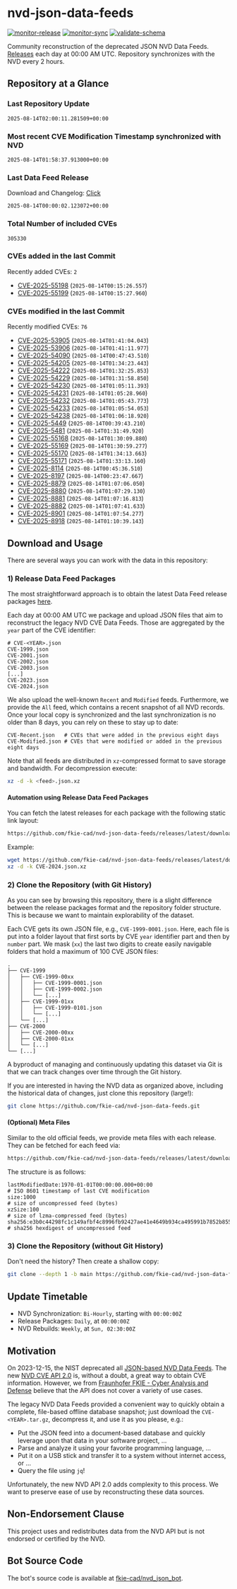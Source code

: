 # nvd-json-data-feeds

[![monitor-release](https://github.com/fkie-cad/nvd-json-data-feeds/actions/workflows/monitor_release.yml/badge.svg)](https://github.com/fkie-cad/nvd-json-data-feeds/actions/workflows/monitor_release.yml)
[![monitor-sync](https://github.com/fkie-cad/nvd-json-data-feeds/actions/workflows/monitor_sync.yml/badge.svg)](https://github.com/fkie-cad/nvd-json-data-feeds/actions/workflows/monitor_sync.yml)
[![validate-schema](https://github.com/fkie-cad/nvd-json-data-feeds/actions/workflows/validate_schema.yml/badge.svg)](https://github.com/fkie-cad/nvd-json-data-feeds/actions/workflows/validate_schema.yml)

Community reconstruction of the deprecated JSON NVD Data Feeds.
[Releases](https://github.com/fkie-cad/nvd-json-data-feeds/releases/latest) each day at 00:00 AM UTC.
Repository synchronizes with the NVD every 2 hours.

## Repository at a Glance

### Last Repository Update

```plain
2025-08-14T02:00:11.281509+00:00
```

### Most recent CVE Modification Timestamp synchronized with NVD

```plain
2025-08-14T01:58:37.913000+00:00
```

### Last Data Feed Release

Download and Changelog: [Click](https://github.com/fkie-cad/nvd-json-data-feeds/releases/latest)

```plain
2025-08-14T00:00:02.123072+00:00
```

### Total Number of included CVEs

```plain
305330
```

### CVEs added in the last Commit

Recently added CVEs: `2`

- [CVE-2025-55198](CVE-2025/CVE-2025-551xx/CVE-2025-55198.json) (`2025-08-14T00:15:26.557`)
- [CVE-2025-55199](CVE-2025/CVE-2025-551xx/CVE-2025-55199.json) (`2025-08-14T00:15:27.960`)


### CVEs modified in the last Commit

Recently modified CVEs: `76`

- [CVE-2025-53905](CVE-2025/CVE-2025-539xx/CVE-2025-53905.json) (`2025-08-14T01:41:04.043`)
- [CVE-2025-53906](CVE-2025/CVE-2025-539xx/CVE-2025-53906.json) (`2025-08-14T01:41:11.977`)
- [CVE-2025-54090](CVE-2025/CVE-2025-540xx/CVE-2025-54090.json) (`2025-08-14T00:47:43.510`)
- [CVE-2025-54205](CVE-2025/CVE-2025-542xx/CVE-2025-54205.json) (`2025-08-14T01:34:23.443`)
- [CVE-2025-54222](CVE-2025/CVE-2025-542xx/CVE-2025-54222.json) (`2025-08-14T01:32:25.853`)
- [CVE-2025-54229](CVE-2025/CVE-2025-542xx/CVE-2025-54229.json) (`2025-08-14T01:31:58.850`)
- [CVE-2025-54230](CVE-2025/CVE-2025-542xx/CVE-2025-54230.json) (`2025-08-14T01:05:11.393`)
- [CVE-2025-54231](CVE-2025/CVE-2025-542xx/CVE-2025-54231.json) (`2025-08-14T01:05:28.960`)
- [CVE-2025-54232](CVE-2025/CVE-2025-542xx/CVE-2025-54232.json) (`2025-08-14T01:05:43.773`)
- [CVE-2025-54233](CVE-2025/CVE-2025-542xx/CVE-2025-54233.json) (`2025-08-14T01:05:54.053`)
- [CVE-2025-54238](CVE-2025/CVE-2025-542xx/CVE-2025-54238.json) (`2025-08-14T01:06:18.920`)
- [CVE-2025-5449](CVE-2025/CVE-2025-54xx/CVE-2025-5449.json) (`2025-08-14T00:39:43.210`)
- [CVE-2025-5481](CVE-2025/CVE-2025-54xx/CVE-2025-5481.json) (`2025-08-14T01:31:49.920`)
- [CVE-2025-55168](CVE-2025/CVE-2025-551xx/CVE-2025-55168.json) (`2025-08-14T01:30:09.880`)
- [CVE-2025-55169](CVE-2025/CVE-2025-551xx/CVE-2025-55169.json) (`2025-08-14T01:30:59.277`)
- [CVE-2025-55170](CVE-2025/CVE-2025-551xx/CVE-2025-55170.json) (`2025-08-14T01:34:13.663`)
- [CVE-2025-55171](CVE-2025/CVE-2025-551xx/CVE-2025-55171.json) (`2025-08-14T01:33:13.160`)
- [CVE-2025-8114](CVE-2025/CVE-2025-81xx/CVE-2025-8114.json) (`2025-08-14T00:45:36.510`)
- [CVE-2025-8197](CVE-2025/CVE-2025-81xx/CVE-2025-8197.json) (`2025-08-14T00:23:47.667`)
- [CVE-2025-8879](CVE-2025/CVE-2025-88xx/CVE-2025-8879.json) (`2025-08-14T01:07:06.050`)
- [CVE-2025-8880](CVE-2025/CVE-2025-88xx/CVE-2025-8880.json) (`2025-08-14T01:07:29.130`)
- [CVE-2025-8881](CVE-2025/CVE-2025-88xx/CVE-2025-8881.json) (`2025-08-14T01:07:16.813`)
- [CVE-2025-8882](CVE-2025/CVE-2025-88xx/CVE-2025-8882.json) (`2025-08-14T01:07:41.633`)
- [CVE-2025-8901](CVE-2025/CVE-2025-89xx/CVE-2025-8901.json) (`2025-08-14T01:07:54.277`)
- [CVE-2025-8918](CVE-2025/CVE-2025-89xx/CVE-2025-8918.json) (`2025-08-14T01:10:39.143`)


## Download and Usage

There are several ways you can work with the data in this repository:

### 1) Release Data Feed Packages

The most straightforward approach is to obtain the latest Data Feed release packages [here](https://github.com/fkie-cad/nvd-json-data-feeds/releases/latest).

Each day at 00:00 AM UTC we package and upload JSON files that aim to reconstruct the legacy NVD CVE Data Feeds.
Those are aggregated by the `year` part of the CVE identifier:

```
# CVE-<YEAR>.json
CVE-1999.json
CVE-2001.json
CVE-2002.json
CVE-2003.json
[...]
CVE-2023.json
CVE-2024.json
```

We also upload the well-known `Recent` and `Modified` feeds.
Furthermore, we provide the `All` feed, which contains a recent snapshot of all NVD records.
Once your local copy is synchronized and the last synchronization is no older than 8 days, you can rely on these to stay up to date:

```plain
CVE-Recent.json   # CVEs that were added in the previous eight days
CVE-Modified.json # CVEs that were modified or added in the previous eight days
```

Note that all feeds are distributed in `xz`-compressed format to save storage and bandwidth.
For decompression execute:

```sh
xz -d -k <feed>.json.xz
```

#### Automation using Release Data Feed Packages

You can fetch the latest releases for each package with the following static link layout:

```sh
https://github.com/fkie-cad/nvd-json-data-feeds/releases/latest/download/CVE-<YEAR>.json.xz
```

Example:

```sh
wget https://github.com/fkie-cad/nvd-json-data-feeds/releases/latest/download/CVE-2024.json.xz
xz -d -k CVE-2024.json.xz
```

### 2) Clone the Repository (with Git History)

As you can see by browsing this repository, there is a slight difference between the release packages format and the repository folder structure.
This is because we want to maintain explorability of the dataset.

Each CVE gets its own JSON file, e.g., `CVE-1999-0001.json`.
Here, each file is put into a folder layout that first sorts by CVE `year` identifier part and then by `number` part.
We mask (`xx`) the last two digits to create easily navigable folders that hold a maximum of 100 CVE JSON files:

```plain
.
├── CVE-1999
│   ├── CVE-1999-00xx
│   │   ├── CVE-1999-0001.json
│   │   ├── CVE-1999-0002.json
│   │   └── [...]
│   ├── CVE-1999-01xx
│   │   ├── CVE-1999-0101.json
│   │   └── [...]
│   └── [...]
├── CVE-2000
│   ├── CVE-2000-00xx
│   ├── CVE-2000-01xx
│   └── [...]
└── [...]
```

A byproduct of managing and continuously updating this dataset via Git is that we can track changes over time through the Git history.

If you are interested in having the NVD data as organized above, including the historical data of changes, just clone this repository (large!):

```sh
git clone https://github.com/fkie-cad/nvd-json-data-feeds.git
```

#### (Optional) Meta Files

Similar to the old official feeds, we provide meta files with each release. They can be fetched for each feed via:

```sh
https://github.com/fkie-cad/nvd-json-data-feeds/releases/latest/download/CVE-<YEAR>.meta
```

The structure is as follows:

```plain
lastModifiedDate:1970-01-01T00:00:00.000+00:00                          # ISO 8601 timestamp of last CVE modification
size:1000                                                               # size of uncompressed feed (bytes)
xzSize:100                                                              # size of lzma-compressed feed (bytes)
sha256:e3b0c44298fc1c149afbf4c8996fb92427ae41e4649b934ca495991b7852b855 # sha256 hexdigest of uncompressed feed
```

### 3) Clone the Repository (without Git History)

Don't need the history? Then create a shallow copy:

```sh
git clone --depth 1 -b main https://github.com/fkie-cad/nvd-json-data-feeds.git
```


## Update Timetable

* NVD Synchronization: `Bi-Hourly`, starting with `00:00:00Z`
* Release Packages: `Daily`, at `00:00:00Z`
* NVD Rebuilds: `Weekly`, at `Sun, 02:30:00Z`


## Motivation

On 2023-12-15, the NIST deprecated all [JSON-based NVD Data Feeds](https://nvd.nist.gov/vuln/data-feeds#divRetirementBanner-1).
The new [NVD CVE API 2.0](https://nvd.nist.gov/developers/vulnerabilities) is, without a doubt, a great way to obtain CVE information.
However, we from [Fraunhofer FKIE - Cyber Analysis and Defense](https://www.fkie.fraunhofer.de/en/departments/cad.html) believe that the API does not cover a variety of use cases.

The legacy NVD Data Feeds provided a convenient way to quickly obtain a complete, file-based offline database snapshot; just download the `CVE-<YEAR>.tar.gz`, decompress it, and use it as you please, e.g.:

- Put the JSON feed into a document-based database and quickly leverage upon that data in your software project, ...
- Parse and analyze it using your favorite programming language, ...
- Put it on a USB stick and transfer it to a system without internet access, or ...
- Query the file using `jq`!

Unfortunately, the new NVD API 2.0 adds complexity to this process.
We want to preserve ease of use by reconstructing these data sources.

## Non-Endorsement Clause

This project uses and redistributes data from the NVD API but is not endorsed or certified by the NVD.

## Bot Source Code

The bot's source code is available at [fkie-cad/nvd\_json\_bot](https://github.com/fkie-cad/nvd_json_bot).